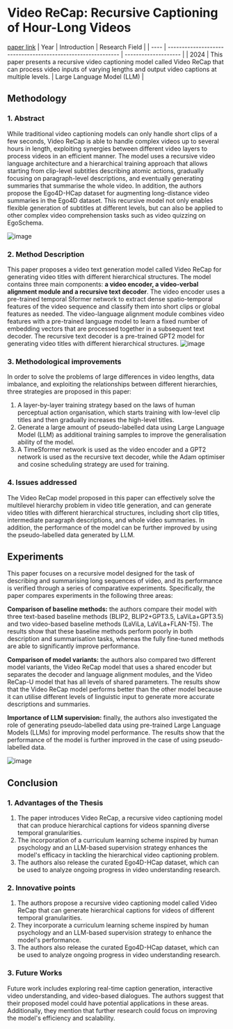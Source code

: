 # Video ReCap: Recursive Captioning of Hour-Long Videos
[paper link](https://arxiv.org/pdf/2402.13250) 
| Year | Introduction                                                         | Research Field                 |
| ---- | ------------------------------------------------------------ | -------------------- |
| 2024 | This paper presents a recursive video captioning model called Video ReCap that can process video inputs of varying lengths and output video captions at multiple levels.          | Large Language Model (LLM)         |

## Methodology

### 1. Abstract
While traditional video captioning models can only handle short clips of a few seconds, Video ReCap is able to handle complex videos up to several hours in length, exploiting synergies between different video layers to process videos in an efficient manner. The model uses a recursive video language architecture and a hierarchical training approach that allows starting from clip-level subtitles describing atomic actions, gradually focusing on paragraph-level descriptions, and eventually generating summaries that summarise the whole video. In addition, the authors propose the Ego4D-HCap dataset for augmenting long-distance video summaries in the Ego4D dataset. This recursive model not only enables flexible generation of subtitles at different levels, but can also be applied to other complex video comprehension tasks such as video quizzing on EgoSchema.

![image](https://github.com/user-attachments/assets/0ca00a36-e513-4535-bb40-65a702b5656c)

### 2. Method Description 
This paper proposes a video text generation model called Video ReCap for generating video titles with different hierarchical structures. The model contains three main components: **a video encoder, a video-verbal alignment module and a recursive text decoder**. The video encoder uses a pre-trained temporal Sformer network to extract dense spatio-temporal features of the video sequence and classify them into short clips or global features as needed. The video-language alignment module combines video features with a pre-trained language model to learn a fixed number of embedding vectors that are processed together in a subsequent text decoder. The recursive text decoder is a pre-trained GPT2 model for generating video titles with different hierarchical structures.
![image](https://github.com/user-attachments/assets/0e3facab-96eb-49fe-abc3-46da27f6380d)

### 3. Methodological improvements
In order to solve the problems of large differences in video lengths, data imbalance, and exploiting the relationships between different hierarchies, three strategies are proposed in this paper:

  1. A layer-by-layer training strategy based on the laws of human perceptual action organisation, which starts training with low-level clip titles and then gradually increases the high-level titles.
  2. Generate a large amount of pseudo-labelled data using Large Language Model (LLM) as additional training samples to improve the generalisation ability of the model.
  3. A TimeSformer network is used as the video encoder and a GPT2 network is used as the recursive text decoder, while the Adam optimiser and cosine scheduling strategy are used for training.

### 4. Issues addressed 
The Video ReCap model proposed in this paper can effectively solve the multilevel hierarchy problem in video title generation, and can generate video titles with different hierarchical structures, including short clip titles, intermediate paragraph descriptions, and whole video summaries. In addition, the performance of the model can be further improved by using the pseudo-labelled data generated by LLM.

## Experiments
This paper focuses on a recursive model designed for the task of describing and summarising long sequences of video, and its performance is verified through a series of comparative experiments. Specifically, the paper compares experiments in the following three areas:

**Comparison of baseline methods:** the authors compare their model with three text-based baseline methods (BLIP2, BLIP2+GPT3.5, LaViLa+GPT3.5) and two video-based baseline methods (LaViLa, LaViLa+FLAN-T5). The results show that these baseline methods perform poorly in both description and summarisation tasks, whereas the fully fine-tuned methods are able to significantly improve performance.

**Comparison of model variants:** the authors also compared two different model variants, the Video ReCap model that uses a shared encoder but separates the decoder and language alignment modules, and the Video ReCap-U model that has all levels of shared parameters. The results show that the Video ReCap model performs better than the other model because it can utilise different levels of linguistic input to generate more accurate descriptions and summaries.

**Importance of LLM supervision:** finally, the authors also investigated the role of generating pseudo-labelled data using pre-trained Large Language Models (LLMs) for improving model performance. The results show that the performance of the model is further improved in the case of using pseudo-labelled data.

![image](https://github.com/user-attachments/assets/7a649db4-6b93-44ac-b96d-0a9dc52adf2b)

## Conclusion

### 1. Advantages of the Thesis
  1. The paper introduces Video ReCap, a recursive video captioning model that can produce hierarchical captions for videos spanning diverse temporal granularities.
  2. The incorporation of a curriculum learning scheme inspired by human psychology and an LLM-based supervision strategy enhances the model's efficacy in tackling the hierarchical video captioning problem.
  3. The authors also release the curated Ego4D-HCap dataset, which can be used to analyze ongoing progress in video understanding research.

### 2. Innovative points
  1. The authors propose a recursive video captioning model called Video ReCap that can generate hierarchical captions for videos of different temporal granularities.
  2. They incorporate a curriculum learning scheme inspired by human psychology and an LLM-based supervision strategy to enhance the model's performance.
  3. The authors also release the curated Ego4D-HCap dataset, which can be used to analyze ongoing progress in video understanding research.

### 3. Future Works
  Future work includes exploring real-time caption generation, interactive video understanding, and video-based dialogues. The authors suggest that their proposed model could have potential applications in these areas. Additionally, they mention that further research could focus on improving the model's efficiency and scalability.  
